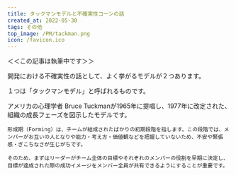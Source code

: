 ```yaml
---
title: タックマンモデルと不確実性コーンの話
created_at: 2022-05-30
tags: その他
top_image: /PM/tackman.png
icon: /favicon.ico
---
```


＜＜この記事は執筆中です＞＞

開発における不確実性の話として、よく挙がるモデルが２つあります。

１つは「タックマンモデル」と呼ばれるものです。

アメリカの心理学者 Bruce Tuckmanが1965年に提唱し、1977年に改定された、組織の成長フェーズを図示したモデルです。



```
形成期（Forming）は、チームが結成されたばかりの初期段階を指します。この段階では、メンバーがお互いの人となりや能力・考え方・価値観などを把握していないため、不安や緊張感・ぎこちなさが生じがちです。

そのため、まずはリーダーがチーム全体の目標やそれぞれのメンバーの役割を早期に決定し、目標が達成された際の成功イメージをメンバー全員が共有できるようにすることが重要です。
```